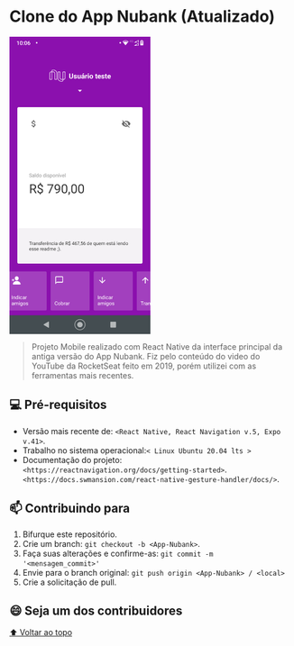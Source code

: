 # Clone do App Nubank (Atualizado)


<img width="250" align="center" src="src/assets/AppNubank.png" alt="App Nubank Básico">

> Projeto Mobile realizado com React Native da interface principal da antiga versão do App Nubank. Fiz pelo conteúdo do video do YouTube da RocketSeat feito em 2019, porém utilizei com as ferramentas mais recentes.  


## 💻 Pré-requisitos

* Versão mais recente de: 
`<React Native, React Navigation v.5, Expo v.41>`.
* Trabalho no sistema operacional:`< Linux Ubuntu 20.04 lts >`
* Documentação do projeto: 
`<https://reactnavigation.org/docs/getting-started>`.
`<https://docs.swmansion.com/react-native-gesture-handler/docs/>`.

## 📫 Contribuindo para <App-Nubank>

1. Bifurque este repositório.
2. Crie um branch: `git checkout -b <App-Nubank>`.
3. Faça suas alterações e confirme-as: `git commit -m '<mensagem_commit>'`
4. Envie para o branch original: `git push origin <App-Nubank> / <local>`
5. Crie a solicitação de pull.

## 😄 Seja um dos contribuidores<br>

[⬆ Voltar ao topo](#nome-do-projeto)<br>


